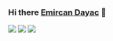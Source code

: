 ### Hi there [Emircan Dayac](https://github.com/emircandayac/) 👋 
<img src="https://komarev.com/ghpvc/?username=emircandayac&color=blueviolet">
<img src="https://github-readme-stats.vercel.app/api?username=emircandayac&&show_icons=true&title_color=ffffff&icon_color=bb2acf&text_color=daf7dc&bg_color=151515">




<img src="https://github-readme-streak-stats.herokuapp.com/?user=emircandayac&theme=midnight-purple">


